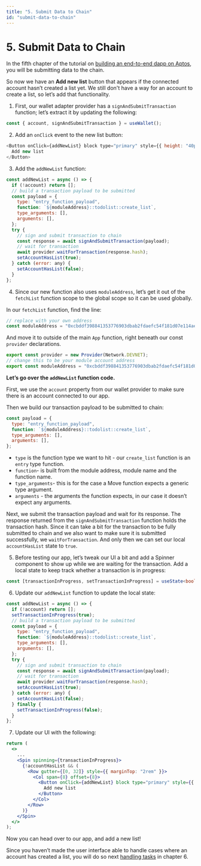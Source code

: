 ```yaml
---
title: "5. Submit Data to Chain"
id: "submit-data-to-chain"
---
```


# 5. Submit Data to Chain

In the fifth chapter of the tutorial on [building an end-to-end dapp on Aptos](./index.md), you will be submitting data to the chain.

So now we have an **Add new list** button that appears if the connected account hasn’t created a list yet. We still don't have a way for an account to create a list, so let’s add that functionality.

1. First, our wallet adapter provider has a `signAndSubmitTransaction` function; let’s extract it by updating the following:

```js
const { account, signAndSubmitTransaction } = useWallet();
```

2. Add an `onClick` event to the new list button:

```js
<Button onClick={addNewList} block type="primary" style={{ height: "40px", backgroundColor: "#3f67ff" }}>
  Add new list
</Button>
```

3. Add the `addNewList` function:

```js
const addNewList = async () => {
  if (!account) return [];
  // build a transaction payload to be submitted
  const payload = {
    type: "entry_function_payload",
    function: `${moduleAddress}::todolist::create_list`,
    type_arguments: [],
    arguments: [],
  };
  try {
    // sign and submit transaction to chain
    const response = await signAndSubmitTransaction(payload);
    // wait for transaction
    await provider.waitForTransaction(response.hash);
    setAccountHasList(true);
  } catch (error: any) {
    setAccountHasList(false);
  }
};
```

4. Since our new function also uses `moduleAddress`, let’s get it out of the `fetchList` function scope to the global scope so it can be used globally.

In our `fetchList` function, find the line:

```js
// replace with your own address
const moduleAddress = "0xcbddf398841353776903dbab2fdaefc54f181d07e114ae818b1a67af28d1b018";
```

And move it to outside of the main `App` function, right beneath our const `provider` declarations.

```js
export const provider = new Provider(Network.DEVNET);
// change this to be your module account address
export const moduleAddress = "0xcbddf398841353776903dbab2fdaefc54f181d07e114ae818b1a67af28d1b018";
```

**Let’s go over the `addNewList` function code.**

First, we use the `account` property from our wallet provider to make sure there is an account connected to our app.

Then we build our transaction payload to be submitted to chain:

```js
const payload = {
  type: "entry_function_payload",
  function: `${moduleAddress}::todolist::create_list`,
  type_arguments: [],
  arguments: [],
};
```

- `type` is the function type we want to hit - our `create_list` function is an `entry` type function.
- `function`- is built from the module address, module name and the function name.
- `type_arguments`- this is for the case a Move function expects a generic type argument.
- `arguments` - the arguments the function expects, in our case it doesn’t expect any arguments.

Next, we submit the transaction payload and wait for its response. The response returned from the `signAndSubmitTransaction` function holds the transaction hash. Since it can take a bit for the transaction to be fully submitted to chain and we also want to make sure it is submitted successfully, we `waitForTransaction`. And only then we can set our local `accountHasList` state to `true`.

5. Before testing our app, let’s tweak our UI a bit and add a Spinner component to show up while we are waiting for the transaction.
   Add a local state to keep track whether a transaction is in progress:

```ts
const [transactionInProgress, setTransactionInProgress] = useState<boolean>(false);
```

6. Update our `addNewList` function to update the local state:

```js
const addNewList = async () => {
  if (!account) return [];
  setTransactionInProgress(true);
  // build a transaction payload to be submitted
  const payload = {
    type: "entry_function_payload",
    function: `${moduleAddress}::todolist::create_list`,
    type_arguments: [],
    arguments: [],
  };
  try {
    // sign and submit transaction to chain
    const response = await signAndSubmitTransaction(payload);
    // wait for transaction
    await provider.waitForTransaction(response.hash);
    setAccountHasList(true);
  } catch (error: any) {
    setAccountHasList(false);
  } finally {
    setTransactionInProgress(false);
  }
};
```

7. Update our UI with the following:

```jsx
return (
  <>
    ...
    <Spin spinning={transactionInProgress}>
      {!accountHasList && (
        <Row gutter={[0, 32]} style={{ marginTop: "2rem" }}>
          <Col span={8} offset={8}>
            <Button onClick={addNewList} block type="primary" style={{ height: "40px", backgroundColor: "#3f67ff" }}>
              Add new list
            </Button>
          </Col>
        </Row>
      )}
    </Spin>
  </>
);
```

Now you can head over to our app, and add a new list!

Since you haven’t made the user interface able to handle cases where an account has created a list, you will do so next [handling tasks](./6-handle-tasks.md) in chapter 6.
